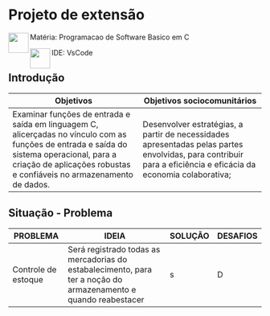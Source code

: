 

# Projeto de extensão

Matéria: Programacao de Software Basico em C <img align="left"  src="https://github-production-user-asset-6210df.s3.amazonaws.com/100960721/370507404-81d4538f-aac4-44f0-a8da-d46a470ae00b.png?X-Amz-Algorithm=AWS4-HMAC-SHA256&X-Amz-Credential=AKIAVCODYLSA53PQK4ZA%2F20240925%2Fus-east-1%2Fs3%2Faws4_request&X-Amz-Date=20240925T002833Z&X-Amz-Expires=300&X-Amz-Signature=474e080c94f7500f4b34a5339ea7e55cd0a3a73ccb34326ff156e880b8974155&X-Amz-SignedHeaders=host" data-canonical-src="https://github.com/user-attachments/assets/d0cd41fa-5877-45bd-bc6f-57a913f12630" width="40" heig
ht="40" /> 


IDE: VsCode  <img align="left"   src="https://private-user-images.githubusercontent.com/100960721/370507506-d0cd41fa-5877-45bd-bc6f-57a913f12630.png?jwt=eyJhbGciOiJIUzI1NiIsInR5cCI6IkpXVCJ9.eyJpc3MiOiJnaXRodWIuY29tIiwiYXVkIjoicmF3LmdpdGh1YnVzZXJjb250ZW50LmNvbSIsImtleSI6ImtleTUiLCJleHAiOjE3MjcyMjQxMDIsIm5iZiI6MTcyNzIyMzgwMiwicGF0aCI6Ii8xMDA5NjA3MjEvMzcwNTA3NTA2LWQwY2Q0MWZhLTU4NzctNDViZC1iYzZmLTU3YTkxM2YxMjYzMC5wbmc_WC1BbXotQWxnb3JpdGhtPUFXUzQtSE1BQy1TSEEyNTYmWC1BbXotQ3JlZGVudGlhbD1BS0lBVkNPRFlMU0E1M1BRSzRaQSUyRjIwMjQwOTI1JTJGdXMtZWFzdC0xJTJGczMlMkZhd3M0X3JlcXVlc3QmWC1BbXotRGF0ZT0yMDI0MDkyNVQwMDIzMjJaJlgtQW16LUV4cGlyZXM9MzAwJlgtQW16LVNpZ25hdHVyZT0wY2FiNGY3ZjNlYTM1ZDc4N2M4MWVlM2NmOTdmMGUzYzMwOTgyZjgwMDk0ZjgxMTYzMjE4NmZhZWIzMjNjZDNlJlgtQW16LVNpZ25lZEhlYWRlcnM9aG9zdCJ9.ePVsjL-HHFFtiauE6c8wfa8rO9pFNrFBDVn2k1WR4Jw" data-canonical-src="https://github.com/user-attachments/assets/d0cd41fa-5877-45bd-bc6f-57a913f12630" width="40" height="40" />
 

## Introdução

|  Objetivos|  Objetivos sociocomunitários|
-------------|-----------------------------|
Examinar funções de entrada e saída em linguagem C, alicerçadas no vínculo com as funções de entrada e saída do sistema operacional, para a criação de aplicações robustas e confiáveis no armazenamento de dados.| Desenvolver estratégias, a partir de necessidades apresentadas pelas partes envolvidas, para contribuir para a eficiência e eficácia da economia colaborativa;|




## Situação - Problema

| PROBLEMA          |       IDEIA         |       SOLUÇÃO                 | DESAFIOS|
| -----------------  | ---------------------|-----------------------------|----------|
| Controle de estoque       | Será registrado todas as mercadorias do estabalecimento, para ter a noção do armazenamento e quando reabestacer |s| D|










­ 

­

